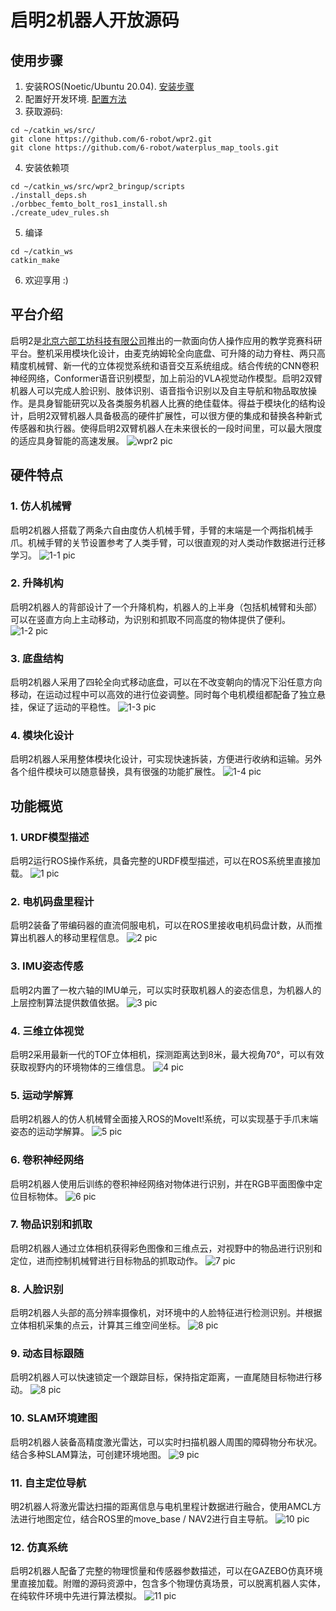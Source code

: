# 启明2机器人开放源码

## 使用步骤

1. 安装ROS(Noetic/Ubuntu 20.04). [安装步骤](http://wiki.ros.org/noetic/Installation/Ubuntu?_blank)
2. 配置好开发环境. [配置方法](http://wiki.ros.org/ROS/Tutorials/InstallingandConfiguringROSEnvironment)
3. 获取源码:
```
cd ~/catkin_ws/src/
git clone https://github.com/6-robot/wpr2.git
git clone https://github.com/6-robot/waterplus_map_tools.git
```
4. 安装依赖项
```
cd ~/catkin_ws/src/wpr2_bringup/scripts
./install_deps.sh
./orbbec_femto_bolt_ros1_install.sh
./create_udev_rules.sh 
```
5. 编译
```
cd ~/catkin_ws
catkin_make
```
6. 欢迎享用 :)

## 平台介绍
启明2是[北京六部工坊科技有限公司](http://www.6-robot.com)推出的一款面向仿人操作应用的教学竞赛科研平台。整机采用模块化设计，由麦克纳姆轮全向底盘、可升降的动力脊柱、两只高精度机械臂、新一代的立体视觉系统和语音交互系统组成。结合传统的CNN卷积神经网络，Conformer语音识别模型，加上前沿的VLA视觉动作模型。启明2双臂机器人可以完成人脸识别、肢体识别、语音指令识别以及自主导航和物品取放操作。是具身智能研究以及各类服务机器人比赛的绝佳载体。得益于模块化的结构设计，启明2双臂机器人具备极高的硬件扩展性，可以很方便的集成和替换各种新式传感器和执行器。使得启明2双臂机器人在未来很长的一段时间里，可以最大限度的适应具身智能的高速发展。
![wpr2 pic](./media/wpr2.jpg)

## 硬件特点

### 1. 仿人机械臂
启明2机器人搭载了两条六自由度仿人机械手臂，手臂的末端是一个两指机械手爪。机械手臂的关节设置参考了人类手臂，可以很直观的对人类动作数据进行迁移学习。
![1-1 pic](./media/wpr2_arms.jpg)

### 2. 升降机构
启明2机器人的背部设计了一个升降机构，机器人的上半身（包括机械臂和头部）可以在竖直方向上主动移动，为识别和抓取不同高度的物体提供了便利。
![1-2 pic](./media/wpr2_lift.jpg)

### 3. 底盘结构
启明2机器人采用了四轮全向式移动底盘，可以在不改变朝向的情况下沿任意方向移动，在运动过程中可以高效的进行位姿调整。同时每个电机模组都配备了独立悬挂，保证了运动的平稳性。
![1-3 pic](./media/wpr2_chassis.jpg)

### 4. 模块化设计
启明2机器人采用整体模块化设计，可实现快速拆装，方便进行收纳和运输。另外各个组件模块可以随意替换，具有很强的功能扩展性。
![1-4 pic](./media/wpr2_modules.jpg)

## 功能概览

### 1. URDF模型描述
启明2运行ROS操作系统，具备完整的URDF模型描述，可以在ROS系统里直接加载。
![1 pic](./media/wpr2_urdf.jpg)

### 2. 电机码盘里程计
启明2装备了带编码器的直流伺服电机，可以在ROS里接收电机码盘计数，从而推算出机器人的移动里程信息。
![2 pic](./media/wpr2_odom.jpg)

### 3. IMU姿态传感
启明2内置了一枚六轴的IMU单元，可以实时获取机器人的姿态信息，为机器人的上层控制算法提供数值依据。
![3 pic](./media/wpr2_imu.jpg)

### 4. 三维立体视觉
启明2采用最新一代的TOF立体相机，探测距离达到8米，最大视角70°，可以有效获取视野内的环境物体的三维信息。
![4 pic](./media/wpr2_rgbd.jpg)

### 5. 运动学解算
启明2机器人的仿人机械臂全面接入ROS的MoveIt!系统，可以实现基于手爪末端姿态的运动学解算。
![5 pic](./media/wpr2_moveit.jpg)

### 6. 卷积神经网络
启明2机器人使用后训练的卷积神经网络对物体进行识别，并在RGB平面图像中定位目标物体。
![6 pic](./media/wpr2_reco.jpg)

### 7. 物品识别和抓取
启明2机器人通过立体相机获得彩色图像和三维点云，对视野中的物品进行识别和定位，进而控制机械臂进行目标物品的抓取动作。
![7 pic](./media/wpr2_grab.jpg)

### 8. 人脸识别
启明2机器人头部的高分辨率摄像机，对环境中的人脸特征进行检测识别。并根据立体相机采集的点云，计算其三维空间坐标。
![8 pic](./media/wpr2_face.jpg)

### 9. 动态目标跟随
启明2机器人可以快速锁定一个跟踪目标，保持指定距离，一直尾随目标物进行移动。
![8 pic](./media/wpr2_follow.jpg)

### 10. SLAM环境建图
启明2机器人装备高精度激光雷达，可以实时扫描机器人周围的障碍物分布状况。结合多种SLAM算法，可创建环境地图。
![9 pic](./media/wpr2_slam.jpg)

### 11. 自主定位导航
明2机器人将激光雷达扫描的距离信息与电机里程计数据进行融合，使用AMCL方法进行地图定位，结合ROS里的move_base / NAV2进行自主导航。
![10 pic](./media/wpr2_navigation.jpg)

### 12. 仿真系统
启明2机器人配备了完整的物理惯量和传感器参数描述，可以在GAZEBO仿真环境里直接加载。附赠的源码资源中，包含多个物理仿真场景，可以脱离机器人实体，在纯软件环境中先进行算法模拟。
![11 pic](./media/wpr2_sim.jpg)


